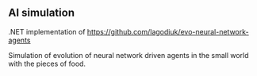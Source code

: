 ## AI simulation
.NET implementation of https://github.com/lagodiuk/evo-neural-network-agents

Simulation of evolution of neural network driven agents in the small world with the pieces of food.
